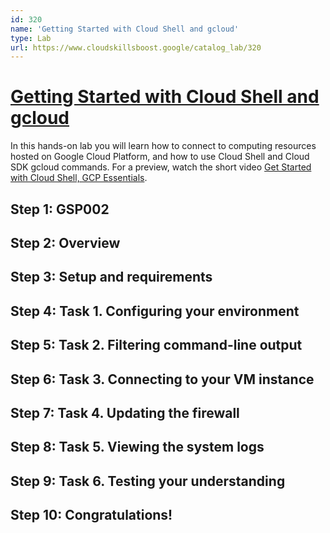 ```yaml
---
id: 320
name: 'Getting Started with Cloud Shell and gcloud'
type: Lab
url: https://www.cloudskillsboost.google/catalog_lab/320
---
```


# [Getting Started with Cloud Shell and gcloud](https://www.cloudskillsboost.google/catalog_lab/320)

In this hands-on lab you will learn how to connect to computing resources hosted on Google Cloud Platform, and how to use Cloud Shell and Cloud SDK gcloud commands. For a preview, watch the short video <A HREF="https://youtu.be/ZD1zvEyfpLI">Get Started with Cloud Shell, GCP Essentials</A>.

## Step 1: GSP002

## Step 2: Overview

## Step 3: Setup and requirements

## Step 4: Task 1. Configuring your environment

## Step 5: Task 2. Filtering command-line output

## Step 6: Task 3. Connecting to your VM instance

## Step 7: Task 4. Updating the firewall

## Step 8: Task 5. Viewing the system logs

## Step 9: Task 6. Testing your understanding

## Step 10: Congratulations!
